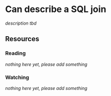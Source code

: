 # Can describe a SQL join
_description tbd_
## Resources
### Reading
_nothing here yet, please add something_
### Watching
_nothing here yet, please add something_
